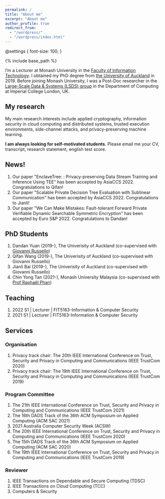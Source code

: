 ```yaml
---
permalink: /
title: "About me"
excerpt: "About me"
author_profile: true
redirect_from: 
  - "/wordpress/"
  - "/wordpress/index.html"
---
```

@settings {
  font-size: 100;
}

{% include base_path %}

I’m a Lecturer at Monash University in the [Faculty of Information Technology](https://www.monash.edu/it). I obtained my PhD degree from [the University of Auckland](https://www.auckland.ac.nz/en.html) in 2019. Before joining Monash University, I was a Post-Doc researcher in the [Large-Scale Data & Systems (LSDS) group](https://lsds.doc.ic.ac.uk/) in the Department of Computing at Imperial College London, UK. 

## My research
My main research interests include applied cryptography, information security in cloud computing and distributed systems, trusted execution environments, side-channel attacks, and privacy-preserving machine learning.

**I am always looking for self-motivated students.** Please email me your CV, transcript, research statement, english test score.

## News!
1. Our paper "EnclaveTree: : Privacy-preserving Data Stream Training and Inference Using TEE" has been accepted by AsiaCCS 2022. Congratulations to Qifan!
2. Our paper "Scalable Private Decision Tree Evaluation with Sublinear Communication" has been accepted by AsiaCCS 2022. Congratulations to Jianli!
3. Our paper "We Can Make Mistakes: Fault-tolerant Forward Private Verifiable Dynamic Searchable Symmetric Encryption" has been accepted by Euro S&P 2022. Congratulations to Dandan!

## PhD Students
1. Dandan Yuan (2019-), The Univerisity of Auckland (co-supervised with [Giovanni Russello](https://www.linkedin.com/in/giovanni-russello-218ab614/?originalSubdomain=nz))
2. Qifan Wang (2019-), The Univerisity of Auckland (co-supervised with Giovanni Russello)
3. Jianli Bai (2019-), The Univerisity of Auckland (co-supervised with Giovanni Russello)
4. Chin Yong Tan (2021-), Monash University Malaysia (co-supervised with [Prof Raphaël Phan](https://www.monash.edu.my/IT/staff/academic/prof-raphael-phan))

## Teaching
1. 2022 S1 | Lecturer | FIT5163-Information & Computer Security
2. 2021 S1 | Lecturer | FIT5163-Information & Computer Security

## Services

### Organisation
1. Privacy track chair: The 20th IEEE International Conference on Trust, Security and Privacy in Computing and Communications (IEEE TrustCom 2020)
2. Privacy track chair: The 19th IEEE International Conference on Trust, Security and Privacy in Computing and Communications (IEEE TrustCom 2019)

### Program Committee
1. The 21th IEEE International Conference on Trust, Security and Privacy in Computing and Communications (IEEE TrustCom 2021)
2. The 16th DADS Track of the 36th ACM Symposium on Applied Computing (ACM SAC 2021)
3. 2021 Australia Computer Security Week (ACSW)
4. The 20th IEEE International Conference on Trust, Security and Privacy in Computing and Communications (IEEE TrustCom 2020)
5. The 15th DADS Track of the 36th ACM Symposium on Applied Computing (ACM SAC 2020)
6. The 19th IEEE International Conference on Trust, Security and Privacy in Computing and Communications (IEEE TrustCom 2019)

### Reviewer
1. IEEE Transactions on Dependable and Secure Computing (TDSC)
2. IEEE Transactions on Cloud Computing (TCC)
3. Computers & Security

